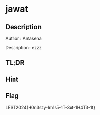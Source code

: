 # jawat 
## Description

Author : Antasena

Description : ezzz

## TL;DR

## Hint

## Flag
LEST2024{H0n3stly-Im1s5-1T-3ut-1H4T3-1t}